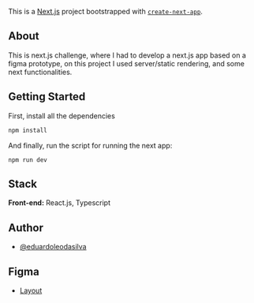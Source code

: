 This is a [Next.js](https://nextjs.org/) project bootstrapped with [`create-next-app`](https://github.com/vercel/next.js/tree/canary/packages/create-next-app).

## About

This is next.js challenge, where I had to develop a next.js app based on a figma prototype, on this project I used server/static rendering, and some next functionalities.

## Getting Started

First, install all the dependencies

```bash
npm install
```
And finally, run the script for running the next app:

```
npm run dev
```

## Stack

**Front-end:** React.js, Typescript


## Author

- [@eduardoleodasilva](https://www.github.com/eduardoleodasilva)

## Figma
- [Layout](https://www.figma.com/file/Qg8niluly9nOfTjHdnK5ye/GitHub-Blog-(Community)?node-id=0%3A1&mode=dev)

